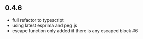 

0.4.6
-------

- full refactor to typescript
- using latest esprima and peg.js
- escape function only added if there is any escaped block #6

